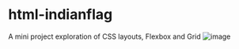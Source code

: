 # html-indianflag
A mini project exploration of CSS layouts, Flexbox and Grid
![image](https://github.com/user-attachments/assets/52f404f1-83ce-4dbb-aef0-1cfee00e1e26)
